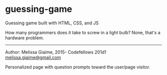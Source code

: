 # guessing-game
Guessing game built with HTML, CSS, and JS

How many programmers does it take to screw in a light bulb? 
None, that's a hardware problem.

-------------------------------------------------------------
Author: Melissa Giaime, 2015- Codefellows 201d1 
melissa.giaime@gmail.com

Personalized page with question prompts toward the user/page visitor.


